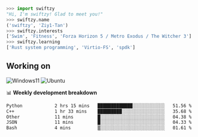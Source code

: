 ```python
>>> import swiftzy
"Hi, I'm swiftzy! Glad to meet you!"
>>> swiftzy.name
('swiftzy', 'Ziy1-Tan')
>>> swiftzy.interests
['Swim', 'Fitness', 'Forza Horizon 5 / Metro Exodus / The Witcher 3']
>>> swiftzy.learning
['Rust system programming', 'Virtio-FS', 'spdk']
```

## Working on

![Windows11](https://img.shields.io/badge/Windows%2011-00adef?style=flat-square&logo=windows&logoColor=ffffff)
![Ubuntu](https://img.shields.io/badge/Ubuntu%20(WSL)-dd4814?style=flat-square&logo=ubuntu&logoColor=ffffff)

📊 **Weekly development breakdown**
<!--START_SECTION:waka-->

```txt
Python            2 hrs 15 mins   █████████████░░░░░░░░░░░░   51.56 %
C++               1 hr 33 mins    █████████░░░░░░░░░░░░░░░░   35.68 %
Other             11 mins         █░░░░░░░░░░░░░░░░░░░░░░░░   04.38 %
JSON              11 mins         █░░░░░░░░░░░░░░░░░░░░░░░░   04.33 %
Bash              4 mins          ▒░░░░░░░░░░░░░░░░░░░░░░░░   01.61 %
```

<!--END_SECTION:waka-->
